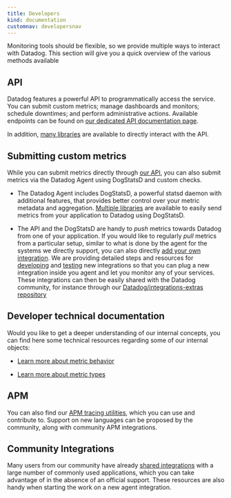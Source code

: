 ```yaml
---
title: Developers
kind: documentation
customnav: developersnav
---
```


Monitoring tools should be flexible, so we provide multiple ways to interact with Datadog. This section will give you a quick overview of the various methods available

## API
Datadog features a powerful API to programmatically access the service. You can submit custom metrics; manage dashboards and monitors; schedule downtimes; and perform administrative actions.
Available endpoints can be found on [our dedicated API documentation page](/api).

In addition, [many libraries](/developers/libraries/#api-and-dogstatsd-client-libraries) are available to directly interact with the API.

## Submitting custom metrics
While you can submit metrics directly through [our API](/api), you can also submit metrics via the Datadog Agent using DogStatsD and custom checks.

* The Datadog Agent includes DogStatsD, a powerful statsd daemon with additional features, that provides better control over your metric metadata and aggregation.
[Multiple libraries](/developers/libraries) are available to easily send metrics from your application to Datadog using DogStatsD.

* The API and the DogStatsD are handy to _push_ metrics towards Datadog from one of your application.
If you would like to regularly _pull_ metrics from a particular setup, similar to what is done by the agent for the systems we directly support, you can also directly [add your own integration](/integrations/new_integration). We are providing detailed steps and resources for [developing](/integrations/integration_sdk) and [testing](/developers/testing/) new integrations so that you can plug a new integration inside you agent and let you monitor any of your services.
These integrations can then be easily shared with the Datadog community, for instance through our [Datadog/integrations-extras repository](https://github.com/DataDog/integrations-extras)

## Developer technical documentation
Would you like to get a deeper understanding of our internal concepts, you can find here some technical resources regarding some of our internal objects:

* [Learn more about metric behavior](/developers/metrics)

* [Learn more about metric types](/developers/metrictypes)

## APM
You can also find our [APM tracing utilities](/developers/libraries/#apm-tracing-client-libraries), which you can use and contribute to. Support on new languages can be proposed by the community, along with community APM integrations.

## Community Integrations
Many users from our community have already [shared integrations](/developers/libraries/#community-integrations) with a large number of commonly used applications, which you can take advantage of in the absence of an official support.
These resources are also handy when starting the work on a new agent integration.
